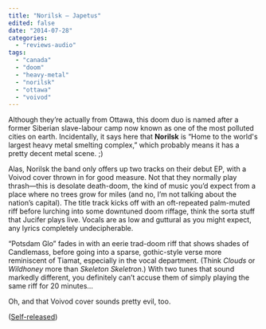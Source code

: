 ```yaml
---
title: "Norilsk – Japetus"
edited: false
date: "2014-07-28"
categories:
  - "reviews-audio"
tags:
  - "canada"
  - "doom"
  - "heavy-metal"
  - "norilsk"
  - "ottawa"
  - "voivod"
---
```


Although they’re actually from Ottawa, this doom duo is named after a former Siberian slave-labour camp now known as one of the most polluted cities on earth. Incidentally, it says here that **Norilsk** is “Home to the world's largest heavy metal smelting complex,” which probably means it has a pretty decent metal scene. ;)

Alas, Norilsk the band only offers up two tracks on their debut EP, with a Voivod cover thrown in for good measure. Not that they normally play thrash—this is desolate death-doom, the kind of music you’d expect from a place where no trees grow for miles (and no, I’m not talking about the nation’s capital). The title track kicks off with an oft-repeated palm-muted riff before lurching into some downtuned doom riffage, think the sorta stuff that Jucifer plays live. Vocals are as low and guttural as you might expect, any lyrics completely undecipherable.

“Potsdam Glo” fades in with an eerie trad-doom riff that shows shades of Candlemass, before going into a sparse, gothic-style verse more reminiscent of Tiamat, especially in the vocal department. (Think _Clouds_ or _Wildhoney_ more than _Skeleton Skeletron_.) With two tunes that sound markedly different, you definitely can’t accuse them of simply playing the same riff for 20 minutes…

Oh, and that Voivod cover sounds pretty evil, too.

([Self-released](http://norilskdoom.bandcamp.com/releases))
